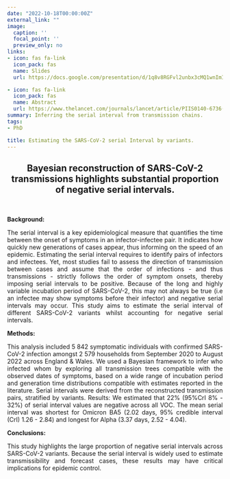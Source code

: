 ```yaml
---
date: "2022-10-18T00:00:00Z"
external_link: ""
image:
  caption: ''
  focal_point: ''
  preview_only: no
links:
- icon: fas fa-link
  icon_pack: fas
  name: Slides
  url: https://docs.google.com/presentation/d/1q8v8RGFvl2unbx3cMQ1wnImICEk01dR9/edit?usp=share_link&ouid=108186952269546416931&rtpof=true&sd=true

- icon: fas fa-link
  icon_pack: fas
  name: Abstract
  url: https://www.thelancet.com/journals/lancet/article/PIIS0140-6736(22)02250-4/fulltext
summary: Inferring the serial interval from transmission chains.
tags:
- PhD

title: Estimating the SARS-CoV-2 serial Interval by variants.
---
```


<div style="text-align: center">

## **Bayesian reconstruction of SARS-CoV-2 transmissions highlights substantial proportion of negative serial intervals.**

<div style="text-align: justify">

<br>

**Background:**

The serial interval is a key epidemiological measure that quantifies the time between the onset of symptoms in an infector-infectee pair. It indicates how quickly new generations of cases appear, thus informing on the speed of an epidemic. Estimating the serial interval requires to identify pairs of infectors and infectees. Yet, most studies fail to assess the direction of transmission between cases and assume that the order of infections - and thus transmissions - strictly follows the order of symptom onsets, thereby imposing serial intervals to be positive. Because of the long and highly variable incubation period of SARS-CoV-2, this may not always be true (i.e an infectee may show symptoms before their infector) and negative serial intervals may occur. This study aims to estimate the serial interval of different SARS-CoV-2 variants whilst accounting for negative serial intervals.

**Methods:**

This analysis included 5 842 symptomatic individuals with confirmed SARS-CoV-2 infection amongst 2 579 households from September 2020 to August 2022 across England & Wales. We used a Bayesian framework to infer who infected whom by exploring all transmission trees compatible with the observed dates of symptoms, based on a wide range of incubation period and generation time distributions compatible with estimates reported in the literature. Serial intervals were derived from the reconstructed transmission pairs, stratified by variants. Results: We estimated that 22% (95%CrI 8% - 32%) of serial interval values are negative across all VOC. The mean serial interval was shortest for Omicron BA5 (2.02 days, 95% credible interval (CrI) 1.26 - 2.84) and longest for Alpha (3.37 days, 2.52 - 4.04).

**Conclusions:**

This study highlights the large proportion of negative serial intervals across SARS-CoV-2 variants. Because the serial interval is widely used to estimate transmissibility and forecast cases, these results may have critical implications for epidemic control.
